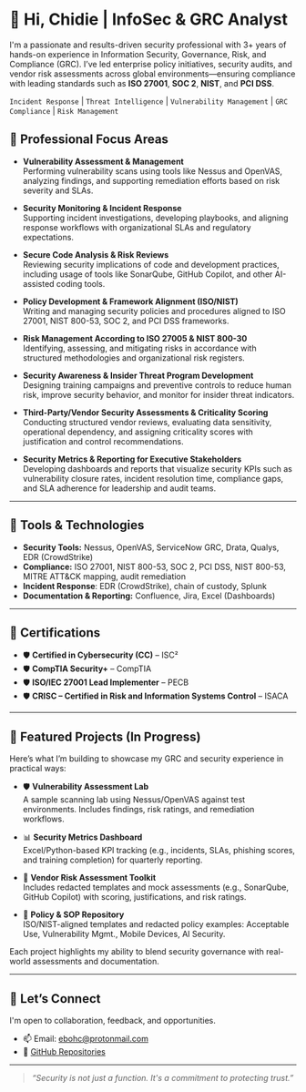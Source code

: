 # 👋 Hi, Chidie | **InfoSec & GRC Analyst** 

I'm a passionate and results-driven security professional with 3+ years of hands-on experience in Information Security, Governance, Risk, and Compliance (GRC). I’ve led enterprise policy initiatives, security audits, and vendor risk assessments across global environments—ensuring compliance with leading standards such as **ISO 27001**, **SOC 2**, **NIST**, and **PCI DSS**.

`Incident Response` | `Threat Intelligence` | `Vulnerability Management` | `GRC Compliance` | `Risk Management`

## 🔐 Professional Focus Areas

- **Vulnerability Assessment & Management**  
  Performing vulnerability scans using tools like Nessus and OpenVAS, analyzing findings, and supporting remediation efforts based on risk severity and SLAs.

- **Security Monitoring & Incident Response**  
  Supporting incident investigations, developing playbooks, and aligning response workflows with organizational SLAs and regulatory expectations.

- **Secure Code Analysis & Risk Reviews**  
  Reviewing security implications of code and development practices, including usage of tools like SonarQube, GitHub Copilot, and other AI-assisted coding tools.

- **Policy Development & Framework Alignment (ISO/NIST)**  
  Writing and managing security policies and procedures aligned to ISO 27001, NIST 800-53, SOC 2, and PCI DSS frameworks.

- **Risk Management According to ISO 27005 & NIST 800-30**  
  Identifying, assessing, and mitigating risks in accordance with structured methodologies and organizational risk registers.

- **Security Awareness & Insider Threat Program Development**  
  Designing training campaigns and preventive controls to reduce human risk, improve security behavior, and monitor for insider threat indicators.

- **Third-Party/Vendor Security Assessments & Criticality Scoring**  
  Conducting structured vendor reviews, evaluating data sensitivity, operational dependency, and assigning criticality scores with justification and control recommendations.

- **Security Metrics & Reporting for Executive Stakeholders**  
  Developing dashboards and reports that visualize security KPIs such as vulnerability closure rates, incident resolution time, compliance gaps, and SLA adherence for leadership and audit teams.

---

## 🧰 Tools & Technologies

- **Security Tools:** Nessus, OpenVAS, ServiceNow GRC, Drata, Qualys,  EDR (CrowdStrike)
- **Compliance:** ISO 27001, NIST 800-53, SOC 2, PCI DSS, NIST 800-53, MITRE ATT&CK mapping, audit remediation
- **Incident Response**: EDR (CrowdStrike), chain of custody, Splunk
- **Documentation & Reporting:** Confluence, Jira, Excel (Dashboards)

---

## 📜 Certifications

- 🛡️ **Certified in Cybersecurity (CC)** – ISC²
- 🛡️ **CompTIA Security+** – CompTIA 
- 🛡️ **ISO/IEC 27001 Lead Implementer** – PECB  
- 🛡️ **CRISC – Certified in Risk and Information Systems Control** – ISACA  


---

## 📌 Featured Projects (In Progress)

Here’s what I’m building to showcase my GRC and security experience in practical ways:

- 🛡️ **Vulnerability Assessment Lab**  
  A sample scanning lab using Nessus/OpenVAS against test environments. Includes findings, risk ratings, and remediation workflows.

- 📊 **Security Metrics Dashboard**  
  Excel/Python-based KPI tracking (e.g., incidents, SLAs, phishing scores, and training completion) for quarterly reporting.

- 🧾 **Vendor Risk Assessment Toolkit**  
  Includes redacted templates and mock assessments (e.g., SonarQube, GitHub Copilot) with scoring, justifications, and risk ratings.

- 📝 **Policy & SOP Repository**  
  ISO/NIST-aligned templates and redacted policy examples: Acceptable Use, Vulnerability Mgmt., Mobile Devices, AI Security.

Each project highlights my ability to blend security governance with real-world assessments and documentation.

---

## 🤝 Let’s Connect

I'm open to collaboration, feedback, and opportunities.

- 📫 Email: ebohc@protonmail.com  
- 📂 [GitHub Repositories](https://github.com/ebohc?tab=repositories)

---

> _“Security is not just a function. It's a commitment to protecting trust.”_
